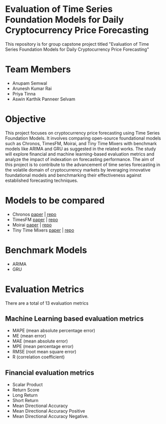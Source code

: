 # Evaluation of Time Series Foundation Models for Daily Cryptocurrency Price Forecasting
This repository is for group capstone project titled "Evaluation of Time Series Foundation Models for Daily Cryptocurrency Price Forecasting"

# Team Members
* Anupam Semwal
* Arunesh Kumar Rai
* Priya Tinna
* Aswin Karthik Panneer Selvam

# Objective
This project focuses on cryptocurrency price forecasting using Time Series Foundation Models. It involves comparing open-source foundational models such as Chronos, TimesFM, Moirai, and Tiny Time Mixers with benchmark models like ARIMA and GRU as suggested in the related works.
The study will explore financial and machine learning-based evaluation metrics and analyze the impact of indexation on forecasting performance.
The aim of this project is to contribute to the advancement of time series forecasting in the volatile domain of cryptocurrency markets by leveraging innovative foundational models and benchmarking their effectiveness against established forecasting techniques.

# Models to be compared
* Chronos [paper](https://arxiv.org/abs/2403.07815) | [repo](https://github.com/amazon-science/chronos-forecasting)
* TimesFM [paper](https://arxiv.org/abs/2310.10688) | [repo](https://github.com/google-research/timesfm)
* Moirai [paper](https://arxiv.org/abs/2402.02592) | [repo](https://github.com/SalesforceAIResearch/uni2ts)
* Tiny Time Mixers [paper](https://arxiv.org/abs/2401.03955v8) | [repo](https://github.com/ibm-granite/granite-tsfm/tree/main/tsfm_public/models/tinytimemixer)

# Benchmark Models
* ARIMA
* GRU

# Evaluation Metrics
There are a total of 13 evaluation metrics
## Machine Learning based evaluation metrics
* MAPE (mean absolute percentage error)
* ME (mean error)
* MAE (mean absolute error)
* MPE (mean percentage error)
* RMSE (root mean square error)
* R (correlation coefficient)

## Financial evaluation metrics
* Scalar Product
* Return Score
* Long Return
* Short Return
* Mean Directional Accuracy
* Mean Directional Accuracy Positive
* Mean Directional Accuracy Negative.


